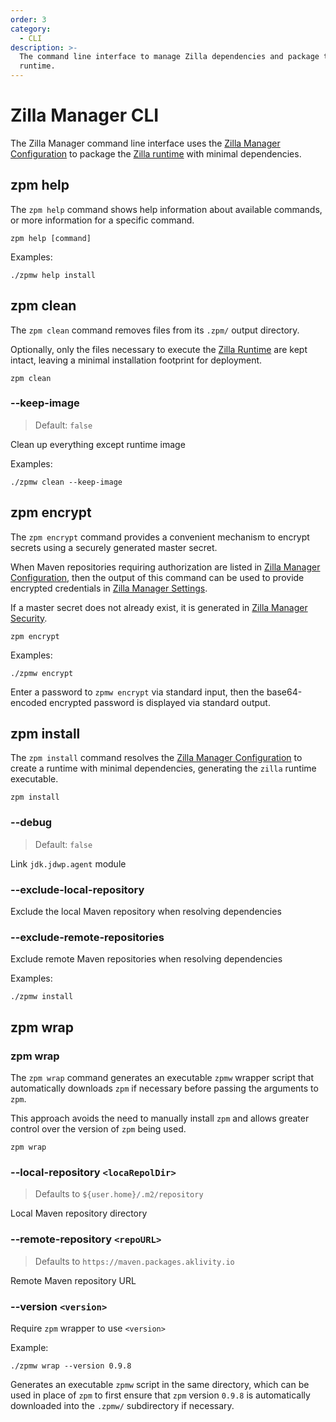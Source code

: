 ```yaml
---
order: 3
category:
  - CLI
description: >-
  The command line interface to manage Zilla dependencies and package the Zilla
  runtime.
---
```


# Zilla Manager CLI

The Zilla Manager command line interface uses the [Zilla Manager Configuration](./configuration.md) to package the [Zilla runtime](../config/zilla-cli.md) with minimal dependencies.

## zpm help

The `zpm help` command shows help information about available commands, or more information for a specific command.

```shell:no-line-numbers
zpm help [command]
```

Examples:

```bash:no-line-numbers
./zpmw help install
```

## zpm clean

The `zpm clean` command removes files from its `.zpm/` output directory.

Optionally, only the files necessary to execute the [Zilla Runtime](../config/zilla-cli.md) are kept intact, leaving a minimal installation footprint for deployment.

```bash:no-line-numbers
zpm clean
```

### --keep-image

> Default: `false`

Clean up everything except runtime image

Examples:

```bash:no-line-numbers
./zpmw clean --keep-image
```

## zpm encrypt

The `zpm encrypt` command provides a convenient mechanism to encrypt secrets using a securely generated master secret.

When Maven repositories requiring authorization are listed in [Zilla Manager Configuration](./configuration.md), then the output of this command can be used to provide encrypted credentials in [Zilla Manager Settings](./configuration.md#settings.json).

If a master secret does not already exist, it is generated in [Zilla Manager Security](./configuration.md#security.json).


```bash:no-line-numbers
zpm encrypt
```

Examples:

```bash:no-line-numbers
./zpmw encrypt
```

Enter a password to `zpmw encrypt` via standard input, then the base64-encoded encrypted password is displayed via standard output.

## zpm install

The `zpm install` command resolves the [Zilla Manager Configuration](./configuration.md) to create a runtime with minimal dependencies, generating the `zilla` runtime executable.

```bash:no-line-numbers
zpm install
```

### --debug

> Default: `false`

Link `jdk.jdwp.agent` module

### --exclude-local-repository

Exclude the local Maven repository when resolving dependencies

### --exclude-remote-repositories

Exclude remote Maven repositories when resolving dependencies

Examples:

```bash:no-line-numbers
./zpmw install
```

## zpm wrap

### zpm wrap

The `zpm wrap` command generates an executable `zpmw` wrapper script that automatically downloads `zpm` if necessary before passing the arguments to `zpm`.

This approach avoids the need to manually install `zpm` and allows greater control over the version of `zpm` being used.

```bash:no-line-numbers
zpm wrap
```

### --local-repository `<locaRepolDir>`

> Defaults to `${user.home}/.m2/repository`

Local Maven repository directory

### --remote-repository `<repoURL>`

> Defaults to `https://maven.packages.aklivity.io`

Remote Maven repository URL

### --version `<version>`

Require `zpm`  wrapper to use `<version>`

Example:

```bash:no-line-numbers
./zpmw wrap --version 0.9.8
```

Generates an executable `zpmw` script in the same directory, which can be used in place of `zpm` to first ensure that `zpm` version `0.9.8` is automatically downloaded into the `.zpmw/` subdirectory if necessary.
